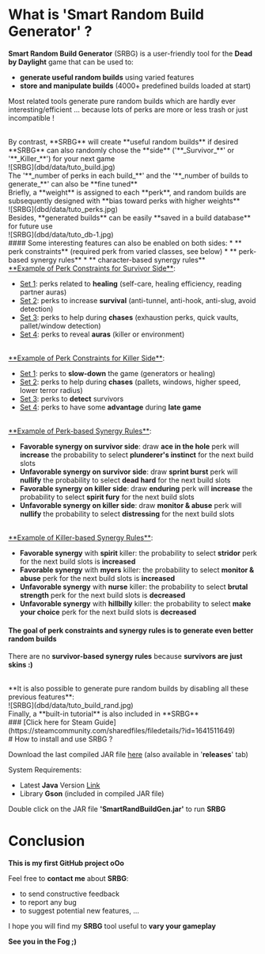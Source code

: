 # What is 'Smart Random Build Generator' ?

**Smart Random Build Generator** (SRBG) is a user-friendly tool for the **Dead by Daylight** game that can be used to:
* **generate useful random builds** using varied features
* **store and manipulate builds** (4000+ predefined builds loaded at start)

Most related tools generate pure random builds which are hardly ever interesting/efficient ... because lots of perks are more or less trash or just incompatible !

<br> 
By contrast, **SRBG** will create **useful random builds** if desired
**SRBG** can also randomly chose the **side** ('**_Survivor_**' or '**_Killer_**') for your next game

<br> 
![SRBG](dbd/data/tuto_build.jpg)

<br> 
The '**_number of perks in each build_**' and the '**_number of builds to generate_**' can also be **fine tuned**

<br> 
Briefly, a **weight** is assigned to each **perk**, and random builds are subsequently designed with **bias toward perks with higher weights**

<br> 
![SRBG](dbd/data/tuto_perks.jpg)

<br> 
Besides, **generated builds** can be easily **saved in a build database** for future use

<br> 
![SRBG](dbd/data/tuto_db-1.jpg)

<br> 
#### Some interesting features can also be enabled on both sides:
* ** perk constraints** (required perk from varied classes, see below)
* ** perk-based synergy rules**
* ** character-based synergy rules**

<br> 
<u>**Example of Perk Constraints for Survivor Side**</u>:

* <u>Set 1</u>: perks related to **healing** (self-care, healing efficiency, reading partner auras)
* <u>Set 2</u>: perks to increase **survival** (anti-tunnel, anti-hook, anti-slug, avoid detection)
* <u>Set 3</u>: perks to help during **chases** (exhaustion perks, quick vaults, pallet/window detection)
* <u>Set 4</u>: perks to reveal **auras** (killer or environment)

<br> 
<u>**Example of Perk Constraints for Killer Side**</u>:

* <u>Set 1</u>: perks to **slow-down** the game (generators or healing)
* <u>Set 2</u>: perks to help during **chases** (pallets, windows, higher speed, lower terror radius)
* <u>Set 3</u>: perks to **detect** survivors
* <u>Set 4</u>: perks to have some **advantage** during **late game**

<br> 
<u>**Example of Perk-based Synergy Rules**</u>:

* **Favorable synergy on survivor side**: draw **ace in the hole** perk will **increase** the probability to select **plunderer's instinct** for the next build slots
* **Unfavorable synergy on survivor side**: draw **sprint burst** perk will **nullify** the probability to select **dead hard** for the next build slots
* **Favorable synergy on killer side**: draw **enduring** perk will **increase** the probability to select **spirit fury** for the next build slots
* **Unfavorable synergy on killer side**: draw **monitor & abuse** perk will **nullify** the probability to select **distressing** for the next build slots

<br> 
<u>**Example of Killer-based Synergy Rules**</u>:

* **Favorable synergy** with **spirit** killer: the probability to select **stridor** perk for the next build slots is **increased**
* **Favorable synergy** with **myers** killer: the probability to select **monitor & abuse** perk for the next build slots is **increased**
* **Unfavorable synergy** with **nurse** killer: the probability to select **brutal strength** perk for the next build slots is **decreased**
* **Unfavorable synergy** with **hillbilly** killer: the probability to select **make your choice** perk for the next build slots is **decreased**

#### The goal of **perk constraints** and **synergy rules** is to generate even **better random builds**

There are no **survivor-based synergy rules** because **survivors are just skins :)**

<br> 
**It is also possible to generate pure random builds by disabling all these previous features**:

<br> 
![SRBG](dbd/data/tuto_build_rand.jpg)

<br> 
Finally, a **built-in tutorial** is also included in **SRBG**

<br> 
### [Click here for Steam Guide](https://steamcommunity.com/sharedfiles/filedetails/?id=1641511649)

<br> 
# How to install and use SRBG ?

Download the last compiled JAR file [here](https://github.com/GneHeHe/SmartRandomBuildGeneratorDbD/releases/download/1.8/SmartRandBuildGen.jar) (also available in '**releases**' tab)

System Requirements:

* Latest **Java** Version [Link](https://java.com/en/download)
* Library **Gson** (included in compiled JAR file)

Double click on the JAR file **'SmartRandBuildGen.jar'** to run **SRBG**

# Conclusion

**This is my first GitHub project oOo**

Feel free to **contact me** about **SRBG**:
* to send constructive feedback
* to report any bug
* to suggest potential new features, ...

I hope you will find my **SRBG** tool useful to **vary your gameplay**

**See you in the Fog ;)**
